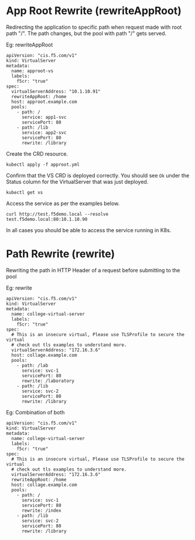 # App Root Rewrite (rewriteAppRoot)
Redirecting the application to specific path when request made with root path "/".
The path changes, but the pool with path "/" gets served.

Eg: rewriteAppRoot
```
apiVersion: "cis.f5.com/v1"
kind: VirtualServer
metadata:
  name: approot-vs
  labels:
    f5cr: "true"
spec:
  virtualServerAddress: "10.1.10.91"
  rewriteAppRoot: /home
  host: approot.example.com
  pools:
    - path: /
      service: app1-svc
      servicePort: 80
    - path: /lib
      service: app2-svc
      servicePort: 80
      rewrite: /library
```

Create the CRD resource.
```
kubectl apply -f approot.yml
```

Confirm that the VS CRD is deployed correctly. You should see `Ok` under the Status column for the VirtualServer that was just deployed.
```
kubectl get vs 
```


Access the service as per the examples below. 

```
curl http://test.f5demo.local --resolve test.f5demo.local:80:10.1.10.90
```

In all cases you should be able to access the service running in K8s.

# Path Rewrite (rewrite)
Rewriting the path in HTTP Header of a request before submitting to the pool

Eg: rewrite
```
apiVersion: "cis.f5.com/v1"
kind: VirtualServer
metadata:
  name: college-virtual-server
  labels:
    f5cr: "true"
spec:
  # This is an insecure virtual, Please use TLSProfile to secure the virtual
  # check out tls examples to understand more.
  virtualServerAddress: "172.16.3.6"
  host: collage.example.com
  pools:
    - path: /lab
      service: svc-1
      servicePort: 80
      rewrite: /laboratory
    - path: /lib
      service: svc-2
      servicePort: 80
      rewrite: /library
```

Eg: Combination of both
```
apiVersion: "cis.f5.com/v1"
kind: VirtualServer
metadata:
  name: college-virtual-server
  labels:
    f5cr: "true"
spec:
  # This is an insecure virtual, Please use TLSProfile to secure the virtual
  # check out tls examples to understand more.
  virtualServerAddress: "172.16.3.6"
  rewriteAppRoot: /home
  host: collage.example.com
  pools:
    - path: /
      service: svc-1
      servicePort: 80
      rewrite: /index
    - path: /lib
      service: svc-2
      servicePort: 80
      rewrite: /library

```
